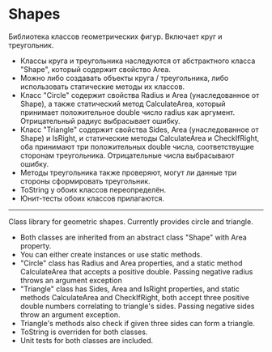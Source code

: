 # Shapes


Библиотека классов геометрических фигур. Включает круг и треугольник.

* Классы круга и треугольника наследуются от абстрактного класса "Shape", который содержит свойство Area.
* Можно либо создавать объекты круга / треугольника, либо использовать статические методы их классов.
* Класс "Circle" содержит свойства Radius и Area (унаследованное от Shape), а также статический метод CalculateArea, который принимает положительное double число radius как аргумент. Отрицательный радиус выбрасывает ошибку.
* Класс "Triangle" содержит свойства Sides, Area (унаследованное от Shape) и IsRight, и статические методы CalculateArea и CheckIfRight, оба принимают три положительных double числа, соответствущие сторонам треугольника. Отрицательные числа выбрасывают ошибку.
* Методы треугольника также проверяют, могут ли данные три стороны сформировать треугольник.  
* ToString у обоих классов переопределён.
* Юнит-тесты обоих классов прилагаются.
  
____________
Class library for geometric shapes. Currently provides circle and triangle.

* Both classes are inherited from an abstract class "Shape" with Area property.
* You can either create instances or use static methods.
* "Circle" class has Radius and Area properties, and a static method CalculateArea that accepts a positive double. Passing negative radius throws an argument exception
* "Triangle" class has Sides, Area and IsRight properties, and static methods CalculateArea and CheckIfRight, both accept three positive double numbers correlating to triangle's sides. Passing negative sides throw an argument exception.
* Triangle's methods also check if given three sides can form a triangle.  
* ToString is overriden for both classes.
* Unit tests for both classes are included.
